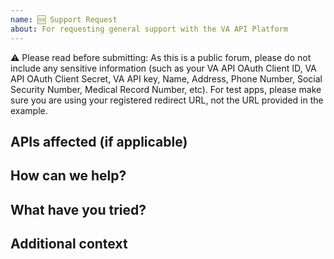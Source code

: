 ```yaml
---
name: 🆘 Support Request
about: For requesting general support with the VA API Platform
---
```


⚠️ Please read before submitting: As this is a public forum, please do not include any sensitive information (such as your VA API OAuth Client ID, VA API OAuth Client Secret, VA API key, Name, Address, Phone Number, Social Security Number, Medical Record Number, etc). For test apps, please make sure you are using your registered redirect URL, not the URL provided in the example.


## APIs affected (if applicable)

<!-- Please list affected APIs. -->


## How can we help?

<!-- Describe what we can help you with. -->


## What have you tried?

<!-- Describe in detail what you have already tried. -->


## Additional context

<!-- Add any other context or screenshots here. -->
